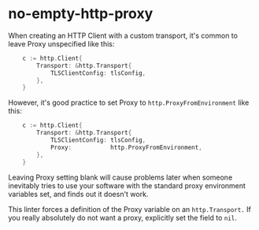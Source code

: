 # no-empty-http-proxy

When creating an HTTP Client with a custom transport, it's common to leave Proxy unspecified like this:

```go
	c := http.Client{
		Transport: &http.Transport{
			TLSClientConfig: tlsConfig,
		},
	}
```

However, it's good practice to set Proxy to `http.ProxyFromEnvironment` like this:

```go
	c := http.Client{
		Transport: &http.Transport{
			TLSClientConfig: tlsConfig,
			Proxy:           http.ProxyFromEnvironment,
		},
	}
```

Leaving Proxy setting blank will cause problems later when someone inevitably tries to use your software with the
standard proxy environment variables set, and finds out it doesn't work.

This linter forces a definition of the Proxy variable on an `http.Transport.` If you really absolutely do not want a
proxy, explicitly set the field to `nil`.
